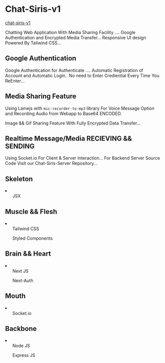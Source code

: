 # Chat-Siris-v1 

[chat-siris-v1](https://chat-siris-v1.vercel.app)


Chatting Web Application With Media Sharing Facility .... Google Authentication and Encrypted Media Transfer... Responsive UI design Powered By Tailwind CSS... 

## Google Authentication

Google Authentication for Authenticate .... Automatic Registration of Account and Automatic Login.. No need to Enter Crediential Every Time You ReEnter...


## Media Sharing Feature

Using Lamejs with `mic-recorder-to-mp3` library For Voice Message Option and Recording Audio from Webapp to Base64 ENCODED.

Image && Gif Sharing Feature With Fully Encrypted Data Transfer... 

## Realtime Message/Media RECIEVING && SENDING

Using Socket.io For Client & Server Interaction... For Backend Server Source Code Visit our Chat-Siris-Server Repository...

## Skeleton
<li>
	<ul>JSX</ul>
</li>

## Muscle && Flesh
<li>
	<ul>Tailwind CSS</ul>
	<ul>Styled Components</ul>
</li>

## Brain && Heart
<li>
	<ul>Next JS</ul>
	<ul>Next-Auth</ul>
</li>

## Mouth
<li>
	<ul>Socket.io</ul>
</li>

## Backbone
<li>
	<ul>Node JS</ul>
	<ul>Express JS</ul>
</li>

